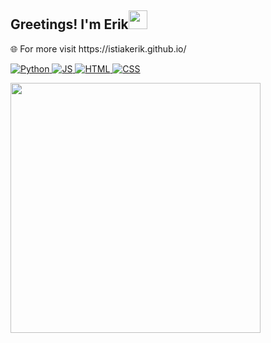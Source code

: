 <h2 align="left">Greetings! I'm Erik<img src = "https://raw.githubusercontent.com/MartinHeinz/MartinHeinz/master/wave.gif" width = 30px></h2>

<p>🌐 For more visit https://istiakerik.github.io/ </p>

<p align="left">
  <a href="https://www.python.org/" target="_blank">
    <img src="https://img.shields.io/badge/Python-%2314354C.svg?style=flat-square&logo=python&logoColor=white" alt="Python">
  </a>
  <a href="https://www.javascript.com/" target="_blank">
    <img src="https://img.shields.io/badge/JavaScript-%23F7DF1E.svg?style=flat-square&logo=javascript&logoColor=black" alt="JS">
  </a>
  <a href="https://html.com/" target="_blank">
    <img src="https://img.shields.io/badge/HTML-%23E34F26.svg?style=flat-square&logo=html5&logoColor=white" alt="HTML">
  </a>
  <a href="https://www.w3.org/Style/CSS/Overview.en.html" target="_blank">
    <img src="https://img.shields.io/badge/CSS-%231572B6.svg?style=flat-square&logo=css3&logoColor=white" alt="CSS">
  </a>
</p>

<p align="left">
  <img src="https://github-readme-streak-stats.herokuapp.com?user=istiakerik&theme=dark&hide_border=true" width="400">
</p>

